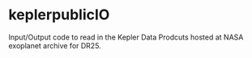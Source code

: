 # keplerpublicIO
Input/Output code to read in the Kepler Data Prodcuts hosted at NASA exoplanet archive for DR25.
